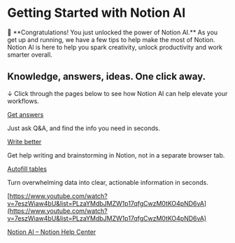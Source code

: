 # Getting Started with Notion AI

<aside>
👏 **Congratulations! You just unlocked the power of Notion AI.** As you get up and running, we have a few tips to help make the most of Notion. Notion Al is here to help you spark creativity, unlock productivity and work smarter overall.

</aside>

## Knowledge, answers, ideas. One click away.

↓ Click through the pages below to see how Notion AI can help elevate your workflows.

[Get answers](Getting%20Started%20with%20Notion%20AI%20191faa2a7b8a8028bc02c6ace6f6c9c2/Get%20answers%20191faa2a7b8a8185bdd6edc74d7ac85d.md)

Just ask Q&A, and find the info you need in seconds.

[Write better](Getting%20Started%20with%20Notion%20AI%20191faa2a7b8a8028bc02c6ace6f6c9c2/Write%20better%20191faa2a7b8a81b1a943e6e19c320a80.md)

Get help writing and brainstorming in Notion, not in a separate browser tab.

[Autofill tables](Getting%20Started%20with%20Notion%20AI%20191faa2a7b8a8028bc02c6ace6f6c9c2/Autofill%20tables%20191faa2a7b8a8153a274de1c73b9a81a.md)

Turn overwhelming data into clear, actionable information in seconds.

[https://www.youtube.com/watch?v=7eszWiaw4bU&list=PLzaYMdbJMZW1p17qfgCwzM0tKO4pND6vA](https://www.youtube.com/watch?v=7eszWiaw4bU&list=PLzaYMdbJMZW1p17qfgCwzM0tKO4pND6vA)

[Notion AI – Notion Help Center](https://www.notion.so/help/category/notion-ai)